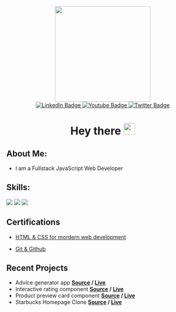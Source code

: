 <div id="header" align="center">
  <img src="https://media.giphy.com/media/jdPMeyv9rn0hZHh8n9/giphy.gif" width="250"/>
  
  <div id="badges">
  <a href="https://www.linkedin.com/in/aditya-kadali/">
    <img src="https://img.shields.io/badge/LinkedIn-blue?style=for-the-badge&logo=linkedin&logoColor=white" alt="LinkedIn Badge"/>
  </a>
  
   <a href="https://www.youtube.com/channel/UC5MQYZemsyfMgJBMpPs3fqg/videos">
    <img src="https://img.shields.io/badge/YouTube-red?style=for-the-badge&logo=youtube&logoColor=white" alt="Youtube Badge"/>
  </a>
  
  <a href="https://twitter.com/adityakadali">
    <img src="https://img.shields.io/badge/Twitter-blue?style=for-the-badge&logo=twitter&logoColor=white" alt="Twitter Badge"/>
  </a>
</div>

<h1>
  Hey there
  <img src="https://media.giphy.com/media/hvRJCLFzcasrR4ia7z/giphy.gif" width="30px"/>
</h1>
</div>

## About Me:
- I am a Fullstack JavaScript Web Developer

## Skills:

![](https://img.shields.io/badge/HTML5-E34F26?style=for-the-badge&logo=html5&logoColor=white)
![](https://img.shields.io/badge/CSS3-1572B6?style=for-the-badge&logo=css3&logoColor=white)
![](https://img.shields.io/badge/JavaScript-323330?style=for-the-badge&logo=javascript&logoColor=F7DF1E)

## Certifications

- [HTML & CSS for mordern web development](https://courses.learncodeonline.in/learn/certificate/299832-98072)

- [Git & Github](https://courses.learncodeonline.in/learn/certificate/299832-24027)

## Recent Projects

- Advice generator app **[Source](https://github.com/Adityakadali/Advice-generator-app) / [Live](https://adityakadali.github.io/Advice-generator-app/)**
- Interactive rating component **[Source](https://github.com/Adityakadali/Interactive-rating-component) / [Live](https://adityakadali.github.io/Interactive-rating-component/)**
- Product preview card component **[Source](https://github.com/Adityakadali/Product-preview-card-component) / [Live](https://adityakadali.github.io/Product-preview-card-component/)**
- Starbucks Homepage Clone **[Source](https://github.com/Adityakadali/starbucks-clone) / [Live](https://adityakadali.github.io/starbucks-clone/)**
